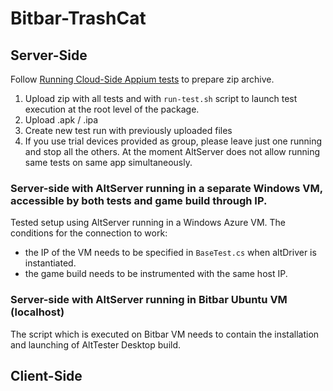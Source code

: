 # Bitbar-TrashCat

## Server-Side

Follow [Running Cloud-Side Appium tests](https://support.smartbear.com/bitbar/docs/en/mobile-app-tests/automated-testing/appium-support/running-cloud-side-appium-tests.html) to prepare zip archive.

1. Upload zip with all tests and with `run-test.sh` script to launch test execution at the root level of the package.
2. Upload .apk / .ipa
3. Create new test run with previously uploaded files
4. If you use trial devices provided as group, please leave just one running and stop all the others. At the moment AltServer does not allow running same tests on same app simultaneously.

### Server-side with AltServer running in a separate Windows VM, accessible by both tests and game build through IP.

Tested setup using AltServer running in a Windows Azure VM. The conditions for the connection to work:
- the IP of the VM needs to be specified in `BaseTest.cs` when altDriver is instantiated.
- the game build needs to be instrumented with the same host IP.

### Server-side with AltServer running in Bitbar Ubuntu VM (localhost)

The script which is executed on Bitbar VM needs to contain the installation and launching of AltTester Desktop build.


## Client-Side


